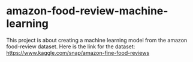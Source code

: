 # amazon-food-review-machine-learning

This project is about creating a machine learning model from the amazon food-review dataset. Here is the link for the dataset: https://www.kaggle.com/snap/amazon-fine-food-reviews